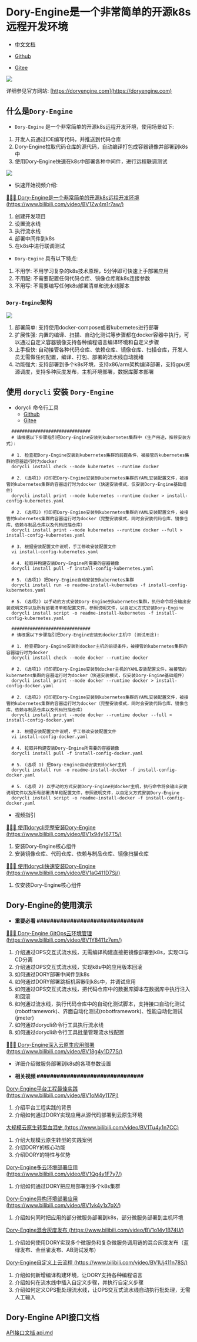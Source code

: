 # Dory-Engine是一个非常简单的开源k8s远程开发环境

- [中文文档](README.md)

- [Github](https://github.com/dory-engine/dory-engine)
- [Gitee](https://gitee.com/dory-engine/dory-engine)

![](docs/images/dory-icon.png)

详细参见官方网站: [https://doryengine.com](https://doryengine.com)

## 什么是`Dory-Engine`

- `Dory-Engine` 是一个非常简单的开源k8s远程开发环境，使用场景如下:

1. 开发人员通过IDE编写代码，并推送到代码仓库
2. Dory-Engine拉取代码仓库的源代码，自动编译打包成容器镜像并部署到k8s中
3. 使用Dory-Engine快速在k8s中部署各种中间件，进行远程联调测试

![](docs/images/what-is-dory.png)


- 快速开始视频介绍:

[🚀🚀🚀 Dory-Engine是一个非常简单的开源k8s远程开发环境 (https://www.bilibili.com/video/BV1Zw4m1r7aw/)](https://www.bilibili.com/video/BV1Zw4m1r7aw/)

  1. 创建开发项目
  1. 设置流水线
  1. 执行流水线
  1. 部署中间件到k8s
  1. 在k8s中进行联调测试

- `Dory-Engine` 具有以下特点:

1. 不用学: 不用学习复杂的k8s技术原理，5分钟即可快速上手部署应用
1. 不用配: 不需要配置任何代码仓库、镜像仓库和k8s连接参数
1. 不用写: 不需要编写任何k8s部署清单和流水线脚本

### `Dory-Engine`架构

![](docs/images/architecture.png)

1. 部署简单: 支持使用docker-compose或者kubernetes进行部署
1. 扩展性强: 内置的编译、扫描、自动化测试等步骤都在docker容器中执行，可以通过自定义容器镜像支持各种编程语言编译环境和自定义步骤
1. 上手极快: 自动接管各种代码仓库、依赖仓库、镜像仓库、扫描仓库，开发人员无需做任何配置，编译、打包、部署的流水线自动就绪
1. 功能强大: 支持部署到多个k8s环境，支持x86/arm架构编译部署，支持gpu资源调度，支持多种灰度发布，主机环境部署，数据库脚本部署

## 使用 `dorycli` 安装 `Dory-Engine`

- dorycli 命令行工具
  - [Github](https://github.com/dory-engine/dorycli)
  - [Gitee](https://gitee.com/dory-engine/dorycli)

```shell script
  ##############################
  # 请根据以下步骤指引把Dory-Engine安装到kubernetes集群中 (生产用途，推荐安装方式):
  
  # 1. 检查把Dory-Engine安装到kubernetes集群的前提条件，被接管的kubernetes集群的容器运行时为docker
  dorycli install check --mode kubernetes --runtime docker
  
  # 2. (选项1) 打印把Dory-Engine安装到kubernetes集群的YAML安装配置文件，被接管的kubernetes集群的容器运行时为docker（快速安装模式，仅安装Dory-Engine基础组件）
  dorycli install print --mode kubernetes --runtime docker > install-config-kubernetes.yaml
  
  # 2. (选项2) 打印把Dory-Engine安装到kubernetes集群的YAML安装配置文件，被接管的kubernetes集群的容器运行时为docker（完整安装模式，同时会安装代码仓库、镜像仓库、依赖与制品仓库以及代码扫描仓库）
  dorycli install print --mode kubernetes --runtime docker --full > install-config-kubernetes.yaml
  
  # 3. 根据安装配置文件说明，手工修改安装配置文件
  vi install-config-kubernetes.yaml
  
  # 4. 拉取并构建安装Dory-Engine所需要的容器镜像
  dorycli install pull -f install-config-kubernetes.yaml
  
  # 5. (选项1) 把Dory-Engine自动安装到kubernetes集群
  dorycli install run -o readme-install-kubernetes -f install-config-kubernetes.yaml
  
  # 5. (选项2) 以手动的方式安装Dory-Engine到kubernetes集群，执行命令将会输出安装说明文件以及所有部署清单和配置文件，参照说明文件，以自定义方式安装Dory-Engine
  dorycli install script -o readme-install-kubernetes -f install-config-kubernetes.yaml
  
  ##############################
  # 请根据以下步骤指引把Dory-Engine安装到docker主机中 (测试用途):
  
  # 1. 检查把Dory-Engine安装到docker主机的前提条件，被接管的kubernetes集群的容器运行时为docker
  dorycli install check --mode docker --runtime docker
  
  # 2. (选项1) 打印把Dory-Engine安装到docker主机的YAML安装配置文件，被接管的kubernetes集群的容器运行时为docker（快速安装模式，仅安装Dory-Engine基础组件）
  dorycli install print --mode docker --runtime docker > install-config-docker.yaml
  
  # 2. (选项2) 打印把Dory-Engine安装到kubernetes集群的YAML安装配置文件，被接管的kubernetes集群的容器运行时为docker（完整安装模式，同时会安装代码仓库、镜像仓库、依赖与制品仓库以及代码扫描仓库）
  dorycli install print --mode docker --runtime docker --full > install-config-docker.yaml
  
  # 3. 根据安装配置文件说明，手工修改安装配置文件
  vi install-config-docker.yaml
  
  # 4. 拉取并构建安装Dory-Engine所需要的容器镜像
  dorycli install pull -f install-config-docker.yaml
  
  # 5. (选项 1) 把Dory-Engine自动安装到docker主机
  dorycli install run -o readme-install-docker -f install-config-docker.yaml
  
  # 5. (选项 2) 以手动的方式安装Dory-Engine到docker主机，执行命令将会输出安装说明文件以及所有部署清单和配置文件，参照说明文件，以自定义方式安装Dory-Engine
  dorycli install script -o readme-install-docker -f install-config-docker.yaml
```

- 视频指引

[🚀🚀🚀 使用dorycli完整安装Dory-Engine (https://www.bilibili.com/video/BV1x94y167T5/)](https://www.bilibili.com/video/BV1x94y167T5/)

  1. 安装Dory-Engine核心组件
  1. 安装镜像仓库、代码仓库、依赖与制品仓库、镜像扫描仓库

[🚀🚀🚀 使用dorycli快速安装Dory-Engine (https://www.bilibili.com/video/BV1aG411D7Sj/)](https://www.bilibili.com/video/BV1aG411D7Sj/)

  1. 仅安装Dory-Engine核心组件

## Dory-Engine的使用演示

- **重要必看 ################################**

[🚀🚀🚀 Dory-Engine GitOps云环境管理 (https://www.bilibili.com/video/BV1Y8411z7em/)](https://www.bilibili.com/video/BV1Y8411z7em/)

  1. 介绍通过OPS交互式流水线，无需编译构建直接把镜像部署到k8s，实现CI与CD分离
  1. 介绍通过OPS交互式流水线，实现k8s中的应用版本回滚
  1. 如何通过DORY部署中间件到k8s
  1. 如何通过DORY部署跳板机容器到k8s中，并调试应用
  1. 如何通过OPS交互式流水线，把代码仓库中的数据库脚本在数据库中执行注入和回滚
  1. 如何通过流水线，执行代码仓库中的自动化测试脚本，支持接口自动化测试(robotframework)、界面自动化测试(robotframework)、性能自动化测试(jmeter)
  1. 如何通过dorycli命令行工具执行流水线
  1. 如何通过dorycli命令行工具批量管理流水线配置

[🚀🚀🚀 Dory-Engine深入云原生应用部署 (https://www.bilibili.com/video/BV18g4y1D77S/)](https://www.bilibili.com/video/BV18g4y1D77S/)

  - 详细介绍微服务部署到k8s的各项参数设置

- **相关视频 ################################**

[Dory-Engine平台工程最佳实践 (https://www.bilibili.com/video/BV1oM4y117Pj)](https://www.bilibili.com/video/BV1oM4y117Pj)

  1. 介绍平台工程实践的背景
  1. 介绍如何通过DORY实现应用从源代码部署到云原生环境

[大规模云原生转型血泪史 (https://www.bilibili.com/video/BV1Tu4y1n7CC)](https://www.bilibili.com/video/BV1Tu4y1n7CC)

  1. 介绍大规模云原生转型的实践案例
  1. 介绍DORY的核心功能
  1. 介绍DORY的特性与优势

[Dory-Engine多云环境部署应用 (https://www.bilibili.com/video/BV1Qg4y1F7y7/)](https://www.bilibili.com/video/BV1Qg4y1F7y7/)

  1. 介绍如何通过DORY把应用部署到多个k8s集群

[Dory-Engine异构环境部署应用 (https://www.bilibili.com/video/BV1vk4y1x7qX/)](https://www.bilibili.com/video/BV1vk4y1x7qX/)

  1. 介绍如何同时把应用的部分微服务部署到k8s，部分微服务部署到主机环境

[Dory-Engine混合灰度发布 (https://www.bilibili.com/video/BV1o14y1B74U/)](https://www.bilibili.com/video/BV1o14y1B74U/)

  1. 介绍如何使用DORY实现多个微服务和复杂微服务调用链的混合灰度发布（蓝绿发布、金丝雀发布、AB测试发布）

[Dory-Engine自定义上云流程 (https://www.bilibili.com/video/BV1Uj411n78S/)](https://www.bilibili.com/video/BV1Uj411n78S/)

  1. 介绍如何新增编译构建环境，让DORY支持各种编程语言
  1. 介绍如何在流水线中插入自定义步骤，并执行自定义步骤
  1. 介绍如何定义OPS批处理流水线，让OPS交互式流水线自动执行批处理，无需人工输入

## Dory-Engine API接口文档

[API接口文档 api.md](api.md)
